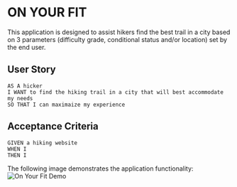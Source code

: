 # ON YOUR FIT
This application is designed to assist hikers find the best trail in a city based on 3 parameters (difficulty grade, conditional status and/or location) set by the end user.


## User Story
```
AS A hicker
I WANT to find the hiking trail in a city that will best accommodate my needs
SO THAT I can maximaize my experience
```

## Acceptance Criteria

```
GIVEN a hiking website
WHEN I
THEN I
```

The following image demonstrates the application functionality:
![On Your Fit Demo]()